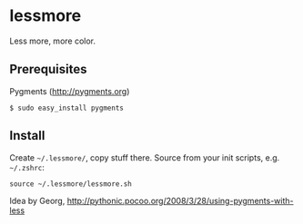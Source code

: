 lessmore
========

Less more, more color.

## Prerequisites

Pygments (http://pygments.org)

	$ sudo easy_install pygments

## Install
	
Create `~/.lessmore/`, copy stuff there.
Source from your init scripts, e.g. `~/.zshrc`:
	
	source ~/.lessmore/lessmore.sh

Idea by Georg, http://pythonic.pocoo.org/2008/3/28/using-pygments-with-less

	
